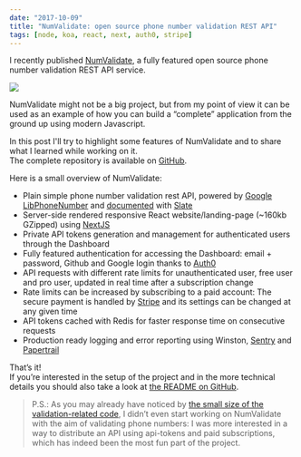 ```yaml
---
date: "2017-10-09"
title: "NumValidate: open source phone number validation REST API"
tags: [node, koa, react, next, auth0, stripe]
---
```


I recently published [NumValidate](https://numvalidate.com), a fully featured open source phone number validation REST API service.  
  
<!--more-->  
  
![](https://github.com/mmazzarolo/numvalidate/raw/master/.github/website-screenshot.png)

NumValidate might not be a big project, but from my point of view it can be used as an example of how you can build a “complete” application from the ground up using modern Javascript.

In this post I'll try to highlight some features of NumValidate and to share what I learned while working on it.  
The complete repository is available on [GitHub](https://github.com/mmazzarolo/numvalidate).

Here is a small overview of NumValidate:

* Plain simple phone number validation rest API, powered by [Google LibPhoneNumber](https://github.com/googlei18n/libphonenumber) and [documented](https://github.com/mmazzarolo/numvalidate-docs) with [Slate](https://github.com/lord/slate)
* Server-side rendered responsive React website/landing-page (~160kb GZipped) using [NextJS](https://github.com/zeit/next.js/)
* Private API tokens generation and management for authenticated users through the Dashboard
* Fully featured authentication for accessing the Dashboard: email + password, Github and Google login thanks to [Auth0](https://auth0.com/)
* API requests with different rate limits for unauthenticated user, free user and pro user, updated in real time after a subscription change
* Rate limits can be increased by subscribing to a paid account: The secure payment is handled by [Stripe](https://stripe.com) and its settings can be changed at any given time
* API tokens cached with Redis for faster response time on consecutive requests
* Production ready logging and error reporting using Winston, [Sentry](https://sentry.io) and [Papertrail](https://papertrailapp.com/)

That’s it!  
If you’re interested in the setup of the project and in the more technical details you should also take a look at [the README on GitHub](https://github.com/mmazzarolo/numvalidate).

> P.S.: As you may already have noticed by [the small size of the validation-related code](https://github.com/mmazzarolo/numvalidate/blob/master/server/routes/api.js), I didn’t even start working on NumValidate with the aim of validating phone numbers: I was more interested in a way to distribute an API using api-tokens and paid subscriptions, which has indeed been the most fun part of the project.
